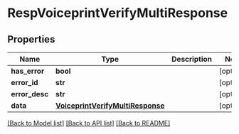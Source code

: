 # RespVoiceprintVerifyMultiResponse

## Properties
Name | Type | Description | Notes
------------ | ------------- | ------------- | -------------
**has_error** | **bool** |  | [optional] 
**error_id** | **str** |  | [optional] 
**error_desc** | **str** |  | [optional] 
**data** | [**VoiceprintVerifyMultiResponse**](VoiceprintVerifyMultiResponse.md) |  | [optional] 

[[Back to Model list]](../README.md#documentation-for-models) [[Back to API list]](../README.md#documentation-for-api-endpoints) [[Back to README]](../README.md)


